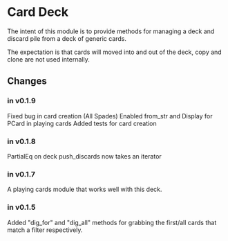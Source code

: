 # Card Deck

The intent of this module is to provide methods for managing a deck and discard pile from a deck of generic cards.

The expectation is that cards will moved into and out of the deck, copy and clone are not used internally.


## Changes

### in v0.1.9

Fixed bug in card creation (All Spades)
Enabled from_str and Display for PCard in playing cards
Added tests for card creation

### in v0.1.8 

PartialEq on deck
push_discards now takes an iterator


### in v0.1.7
A playing cards module that works well with this deck.

### in v0.1.5

Added "dig\_for" and "dig\_all" methods for grabbing the first/all cards that match a filter respectively.

